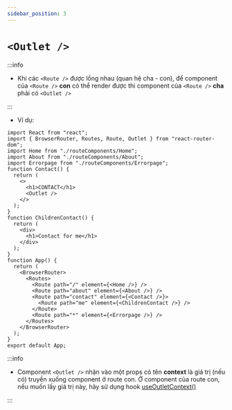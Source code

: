 ```yaml
---
sidebar_position: 3
---
```


# `<Outlet />`

:::info

- Khi các `<Route />` được lồng nhau (quan hệ cha - con), để component của `<Route />` **con** có thể render được thì component của `<Route />` **cha** phải có `<Outlet />`

:::

- Ví dụ:

```tsx
import React from "react";
import { BrowserRouter, Routes, Route, Outlet } from "react-router-dom";
import Home from "./routeComponents/Home";
import About from "./routeComponents/About";
import Errorpage from "./routeComponents/Errorpage";
function Contact() {
  return (
    <>
      <h1>CONTACT</h1>
      <Outlet />
    </>
  );
}
function ChildrenContact() {
  return (
    <div>
      <h1>Contact for me</h1>
    </div>
  );
}
function App() {
  return (
    <BrowserRouter>
      <Routes>
        <Route path="/" element={<Home />} />
        <Route path="about" element={<About />} />
        <Route path="contact" element={<Contact />}>
          <Route path="me" element={<ChildrenContact />} />
        </Route>
        <Route path="*" element={<Errorpage />} />
      </Routes>
    </BrowserRouter>
  );
}
export default App;
```

:::info

- Component `<Outlet />` nhận vào một props có tên **context** là giá trị (nếu có) truyền xuống component ở route con. Ở component của route con, nếu muốn lấy giá trị này, hãy sử dụng hook [useOutletContext()](../hooks/useOutletContext)

:::
